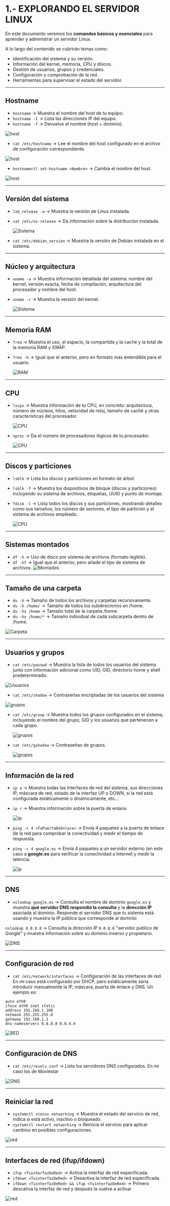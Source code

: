 # 1.- EXPLORANDO EL SERVIDOR LINUX

En este documento veremos los **comandos básicos y esenciales** para aprender y administrar un servidor Linux. 
 
A lo largo del contenido se cubrirán temas como:  

- Identificación del sistema y su versión.  
- Información del kernel, memoria, CPU y discos.  
- Gestión de usuarios, grupos y credenciales.  
- Configuración y comprobación de la red.  
- Herramientas para supervisar el estado del servidor.
  
---

##  Hostname
- `hostname` -> Muestra el nombre del host de tu equipo.  
- `hostname -I` -> Lista las direcciones IP del equipo.  
- `hostname -f` -> Devuelve el nombre (host + dominio).

![host](/img/hostname.png)
   
- `cat /etc/hostname` -> Lee el nombre del host configurado en el archivo de configuración correspondiente.  

![host](/img/hostname2.png)

- `hostnamectl set-hostname <Nombre>` -> Cambia el nombre del host.

![host](/img/host3.png)


---

##  Versión del sistema
- `lsb_release -a` -> Muestra la versión de Linux instalada.
- `cat /etc/os-release` -> Da información sobre la distribución instalada.
  
  ![Sistema](/img/VersionSistema.png)

- `cat /etc/debian_version` -> Muestra la versión de Debian instalada en el sistema.  

---

##  Núcleo y arquitectura
- `uname -a` -> Muestra información detallada del sistema: nombre del kernel, versión exacta, fecha de compilación, arquitectura del procesador y nombre del host.
   
- `uname -r` ->  Muestra la versión del kernel.

   ![Sistema](/img/VersionNucleo.png)


---

## Memoria RAM
- `free` -> Muestra el uso, el espacio, la compartida y la caché y la total de la memoria RAM y SWAP.  
- `free -h` -> Igual que el anterior, pero en formato más entendible para el usuario.
  
   ![RAM](/img/RAM.png)

---

## CPU
- `lscpu` -> Muestra información de tu CPU, en concreto: arquitectura, número de núcleos, hilos, velocidad de reloj, tamaño de caché y otras características del procesador.
  
   ![CPU](/img/cpu.png)
  
- `nproc` -> Da el número de procesadores lógicos de tu procesador.

   ![CPU](/img/cpu2.png)


---

## Discos y particiones
- `lsblk` -> Lista los discos y particiones en formato de árbol.  
- `lsblk -f` -> Muestra los dispositivos de bloque (discos y particiones) incluyendo su sistema de archivos, etiquetas, UUID y punto de montaje.
- `fdisk -l` -> Lista todos los discos y sus particiones, mostrando detalles como sus tamaños, los número de sectores, el tipo de partición y el sistema de archivos empleado.

     ![CPU](/img/discos.png)


---

## Sistemas montados
- `df -h` -> Uso de disco por sistema de archivos (formato legible).  
- `df -hT` -> Igual que el anterior, pero añade el tipo de sistema de archivos.
      ![Montados](/img/SistemasMontados.png)


---

## Tamaño de una carpeta
- `du -h` -> Tamaño de todos los archivos y carpetas recursivamente.  
- `du -h /home/` -> Tamaño de todos los subdirectorios en /home.  
- `du -hs /home` -> Tamaño total de la carpeta /home.  
- `du -hs /home/*` -> Tamaño individual de cada subcarpeta dentro de /home.

![Carpeta](/img/Tamaño.png)


---

## Usuarios y grupos
- `cat /etc/passwd` -> Muestra la lista de todos los usuarios del sistema junto con información adicional como UID, GID, directorio home y shell predeterminado.

![Usuarios](/img/usuarios.png)


- `cat /etc/shadow` -> Contraseñas encriptadas de los usuarios del sistema

![grupos](/img/grupos.png)

- `cat /etc/group` -> Muestra todos los grupos configurados en el sistema, incluyendo el nombre del grupo, GID y los usuarios que pertenecen a cada grupo.

  ![grupos](/img/grupos2.png)


- `cat /etc/gshadow` -> Contraseñas de grupos.

    ![grupos](/img/grupos3.png)

---

## Información de la red
- `ip a` -> Muestra todas las interfaces de red del sistema, sus direcciones IP, máscara de red, estado de la interfaz UP o DOWN, si la red está configurada estáticamente o dinámicamente, etc...
- `ip r` -> Muestra información sobre la puerta de enlace.

    ![ip](/img/red.png)


- `ping -c 4 <TuPuertaDeEnlace>` -> Envía 4 paquetes a la puerta de enlace de la red para comprobar la conectividad y medir el tiempo de respuesta.  
- `ping -c 4 google.es` -> Envía 4 paquetes a un servidor externo (en este caso a **google.es** para verificar la conectividad a Internet y medir la latencia.


    ![ip](/img/ping.png)

---

## DNS
- `nslookup google.es` -> Consulta el nombre de dominio `google.es` y muestra **qué servidor DNS respondió la consulta** y la **dirección IP** asociada al dominio. Responde el servidor DNS que tu sistema está usando y muestra la IP pública que corresponde al dominio

`nslookup 8.8.8.8` -> Consulta la dirección IP `8.8.8.8` "servidor publico de Google" y muestra información sobre su dominio inverso y propietario.  
   
![DNS](/img/DNS.png)

---

## Configuración de red
- `cat /etc/network/interfaces` -> Configuración de las interfaces de red. En mi caso está configurado por DHCP, pero estáticamente sería introducir manualmente la IP, máscara, puerta de enlace y DNS. Un ejemplo es:

```text
auto eth0
iface eth0 inet static
address 192.168.1.100
netmask 255.255.255.0
gateway 192.168.1.1
dns-nameservers 8.8.8.8 8.8.4.4
```

![RED](/img/comprobarRed.png)


---

## Configuración de DNS
- `cat /etc/resolv.conf` -> Lista los servidores DNS configurados. En mi caso los de Moviestar

![DNS](/img/configuracionDNS.png)


---

## Reiniciar la red
- `systemctl status networking` -> Muestra el estado del servicio de red, indica si está activo, inactivo o bloqueado.
- `systemctl restart networking` -> Reinicia el servicio para aplicar cambios en posibles configuraciones.

![red](/img/reiniciarRed.png)

---

## Interfaces de red (ifup/ifdown)
- `ifup <TuinterfazDeRed>` -> Activa la interfaz de red especificada.  
- `ifdown <TuinterfazDeRed>` -> Desactiva la interfaz de red especificada.  
- `ifdown <TuinterfazDeRed> && ifup <TuinterfazDeRed>` -> Primero descativa la interfaz de red y después la vuelve a activar

![red](/img/subirybajarRed.png)

